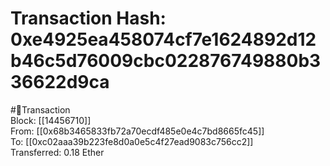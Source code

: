 
Transaction Hash: 0xe4925ea458074cf7e1624892d12b46c5d76009cbc022876749880b336622d9ca
====================================================================================
  
#💸Transaction  
Block: [[14456710]]  
From: [[0x68b3465833fb72a70ecdf485e0e4c7bd8665fc45]]  
To: [[0xc02aaa39b223fe8d0a0e5c4f27ead9083c756cc2]]  
Transferred: 0.18 Ether